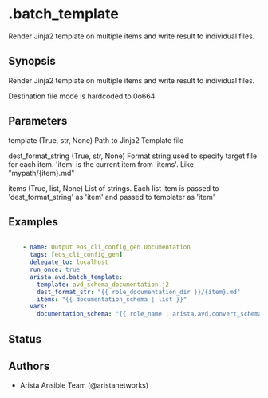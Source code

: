 # .batch_template

Render Jinja2 template on multiple items and write result to individual files\.

## Synopsis

Render Jinja2 template on multiple items and write result to individual files\.

Destination file mode is hardcoded to 0o664\.

## Parameters

  template (True, str, None)
    Path to Jinja2 Template file

  dest_format_string (True, str, None)
    Format string used to specify target file for each item\. \'item\' is the current item from \'items\'\. Like \"mypath/\{item\}\.md\"

  items (True, list, None)
    List of strings\. Each list item is passed to \'dest\_format\_string\' as \'item\' and passed to templater as \'item\'

## Examples

```yaml

    - name: Output eos_cli_config_gen Documentation
      tags: [eos_cli_config_gen]
      delegate_to: localhost
      run_once: true
      arista.avd.batch_template:
        template: avd_schema_documentation.j2
        dest_format_str: "{{ role_documentation_dir }}/{item}.md"
        items: "{{ documentation_schema | list }}"
      vars:
        documentation_schema: "{{ role_name | arista.avd.convert_schema(type='documentation') }}"

```

## Status

## Authors

- Arista Ansible Team (@aristanetworks)
